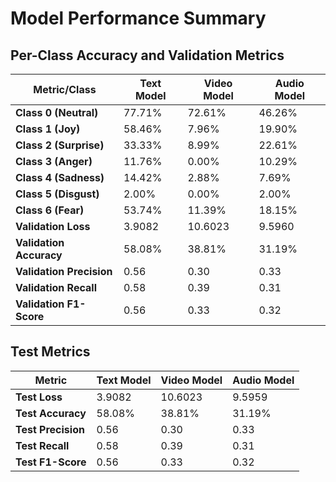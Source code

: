 # Model Performance Summary

## Per-Class Accuracy and Validation Metrics

| Metric/Class       | Text Model    | Video Model    | Audio Model    |
|--------------------|---------------|----------------|----------------|
| **Class 0 (Neutral)**  | 77.71%       | 72.61%        | 46.26%        |
| **Class 1 (Joy)**      | 58.46%       | 7.96%         | 19.90%        |
| **Class 2 (Surprise)** | 33.33%       | 8.99%         | 22.61%        |
| **Class 3 (Anger)**    | 11.76%       | 0.00%         | 10.29%        |
| **Class 4 (Sadness)**  | 14.42%       | 2.88%         | 7.69%         |
| **Class 5 (Disgust)**  | 2.00%        | 0.00%         | 2.00%         |
| **Class 6 (Fear)**     | 53.74%       | 11.39%        | 18.15%        |
| **Validation Loss**    | 3.9082       | 10.6023       | 9.5960        |
| **Validation Accuracy**| 58.08%       | 38.81%        | 31.19%        |
| **Validation Precision**| 0.56         | 0.30          | 0.33          |
| **Validation Recall**   | 0.58         | 0.39          | 0.31          |
| **Validation F1-Score** | 0.56         | 0.33          | 0.32          |

## Test Metrics

| Metric           | Text Model   | Video Model  | Audio Model  |
|------------------|--------------|--------------|--------------|
| **Test Loss**    | 3.9082       | 10.6023      | 9.5959       |
| **Test Accuracy**| 58.08%       | 38.81%       | 31.19%       |
| **Test Precision**| 0.56         | 0.30         | 0.33         |
| **Test Recall**   | 0.58         | 0.39         | 0.31         |
| **Test F1-Score** | 0.56         | 0.33         | 0.32         |
